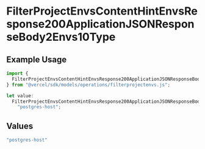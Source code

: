 # FilterProjectEnvsContentHintEnvsResponse200ApplicationJSONResponseBody2Envs10Type

## Example Usage

```typescript
import {
  FilterProjectEnvsContentHintEnvsResponse200ApplicationJSONResponseBody2Envs10Type,
} from "@vercel/sdk/models/operations/filterprojectenvs.js";

let value:
  FilterProjectEnvsContentHintEnvsResponse200ApplicationJSONResponseBody2Envs10Type =
    "postgres-host";
```

## Values

```typescript
"postgres-host"
```